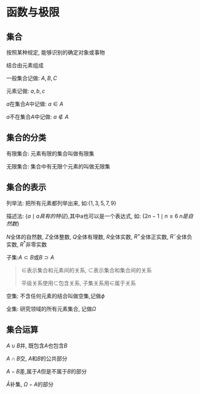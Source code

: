 # 函数与极限

## 集合

按照某种规定, 能够识别的确定对象或事物

结合由元素组成

一般集合记做: $A, B, C$

元素记做: $a,b,c$

$a$在集合$A$中记做: $a\in A$

$a$不在集合$A$中记做: $a\notin A$

## 集合的分类

有限集合: 元素有限的集合叫做有限集

无限集合: 集合中有无限个元素的叫做无限集

## 集合的表示

列举法: 把所有元素都列举出来, 如:$\{1,3,5,7,9\}$

描述法: $\{a\mid a具有的特征\}$,其中a也可以是一个表达式, 如: $\{2n-1\mid n\leq 6\;n是自然数\}$

$N$全体的自然数, $Z$全体整数, $Q$全体有理数, $R$全体实数, $R^+$全体正实数, $R^-$全体负实数, $R^*$非零实数

子集:$A\subset B$或$B\supset A$

>$\in$表示集合和元素间的关系, $\subset$表示集合和集合间的关系
>
>平级关系使用$\subset$包含关系, 子集关系用$\in$属于关系

空集: 不含任何元素的结合叫做空集,记做$\phi$

全集: 研究领域的所有元素集合, 记做$\Omega$

## 集合运算

$A\cup B$并, 既包含$A$也包含$B$

$A\cap B$交, $A$和$B$的公共部分

$A-B$差,属于$A$但是不属于$B$的部分

$\bar{A}$补集, $\Omega-A$的部分